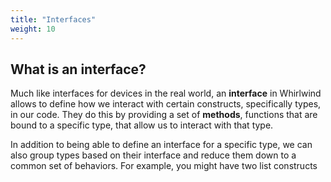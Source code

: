 ```yaml
---
title: "Interfaces"
weight: 10
---
```


## What is an interface?

Much like interfaces for devices in the real world, an **interface** in Whirlwind
allows to define how we interact with certain constructs, specifically types, in
our code.  They do this by providing a set of **methods**, functions that are bound
to a specific type, that allow us to interact with that type.  

In addition to being able to define an interface for a specific type, we can also
group types based on their interface and reduce them down to a common set of behaviors.
For example, you might have two list constructs